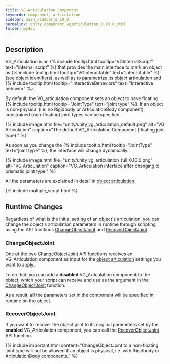 ```yaml
---
title: VG_Articulation Component
keywords: component, articulation
sidebar: main_sidebar_0_10_0
permalink: unity_component_vgarticulation.0.10.0.html
folder: mydoc
---
```


## Description

VG_Articulation is an {% include tooltip.html tooltip="VGInternalScript" text="internal script" %} that provides the main interface to mark an object as {% include tooltip.html tooltip="VGInteractable" text="interactable" %} (see [object identifiers](unity_get_started_objects.0.10.0.html#customizing-layers-and-component-names)), as well as to parametrize its [object articulation](object_articulation.0.10.0.html#object-articulation) and {% include tooltip.html tooltip="InteractiveBehaviors" text="interactive behavior" %}. 

By default, the VG_articulation component sets an object to have floating {% include tooltip.html tooltip="JointType" text="joint type" %}. If an object is non-physical (i.e. no Rigidbody or ArticulationBody component), constrained (non-floating) joint types can be specified. 

{% include image.html file="unity/unity_vg_articulation_default.png" alt="VG Articulation" caption="The default VG_Articulation Component (floating joint type)." %}

As soon as you change the {% include tooltip.html tooltip="JointType" text="joint type" %}, the interface will change dynamically.

{% include image.html file="unity/unity_vg_articulation_full_0.10.0.png" alt="VG Articulation" caption="VG_Articulation interface after changing to  prismatic joint type." %}

All the parameters are explained in detail in [object articulation](object_articulation.0.10.0.html#object-articulation).

{% include multiple_script.html %}

## Runtime Changes

Regardless of what is the initial setting of an object's articulation, you can change the object's articulation parameters in runtime 
through scripting using the API functions [ChangeObjectJoint](virtualgrasp_unityapi.0.10.0.html#changeobjectjoint) 
and [RecoverObjectJoint](virtualgrasp_unityapi.0.10.0.html#recoverobjectjoint).

### ChangeObjectJoint

One of the two [ChangeObjectJoint](virtualgrasp_unityapi.0.10.0.html#changeobjectjoint) API functions receives an VG_Articulation component as input for the [object articulation](object_articulation.0.10.0.html#object-articulation) settings you want to apply.

To do that, you can add a **disabled** VG_Articulation component to the object, which your script can receive and use as the argument in the [ChangeObjectJoint](virtualgrasp_unityapi.0.10.0.html#changeobjectjoint) function.

As a result, all the parameters set in the component will be specified in runtime on the object. 

### RecoverObjectJoint

If you want to recover the object joint to its original parameters set by the **enabled** VG_Articulation component, you can call the [RecoverObjectJoint](virtualgrasp_unityapi.0.10.0.html#recoverobjectjoint) API function.

{% include important.html content="ChangeObjectJoint to a non-floating joint type will not be allowed if an object is physical, i.e. with Rigidbody or ArticulationBody components." %}
